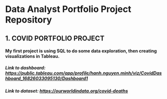 # Data Analyst Portfolio Project Repository

## 1. COVID PORTFOLIO PROJECT

#### My first project is using SQL to do some data exploration, then creating visualizations in Tableau. 
##### Link to dashboard: https://public.tableau.com/app/profile/hanh.nguyen.minh/viz/CovidDashboard_16826033095130/Dashboard1 
##### Link to dataset: https://ourworldindata.org/covid-deaths
